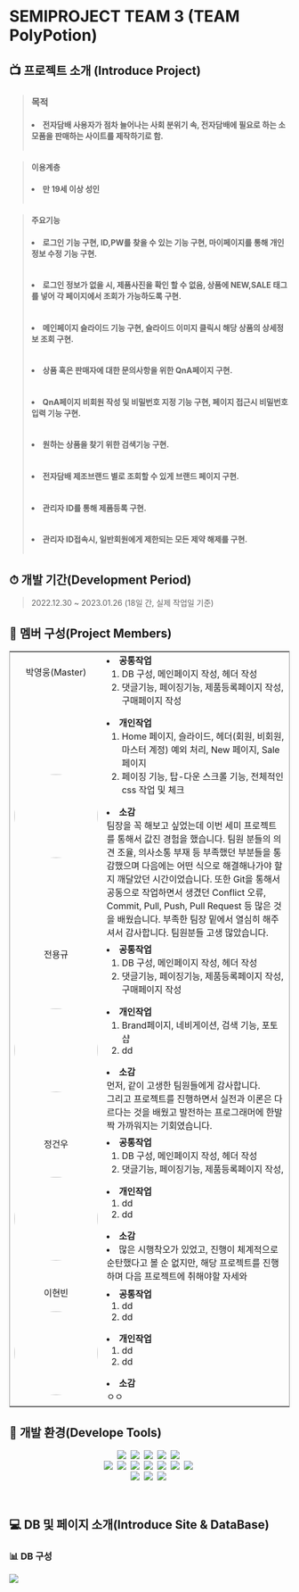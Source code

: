 # SEMIPROJECT TEAM 3 (TEAM PolyPotion)

## 📺 프로젝트 소개 (Introduce Project)
>### <strong>목적</strong>
>#### <li>전자담배 사용자가 점차 늘어나는 사회 분위기 속, 전자담배에 필요로 하는 소모품을 판매하는 사이트를 제작하기로 함.</li> <br>

><strong>이용계층</strong>
>#### <li>만 19세 이상 성인</li> <br>

><strong>주요기능</strong>
>#### <li>로그인 기능 구현, ID,PW를 찾을 수 있는 기능 구현, 마이페이지를 통해 개인정보 수정 기능 구현.</li><br>
>#### <li>로그인 정보가 없을 시, 제품사진을 확인 할 수 없음, 상품에 NEW,SALE 태그를 넣어 각 페이지에서 조회가 가능하도록 구현.</li><br>
>#### <li>메인페이지 슬라이드 기능 구현, 슬라이드 이미지 클릭시 해당 상품의 상세정보 조회 구현.</li><br>
>#### <li>상품 혹은 판매자에 대한 문의사항을 위한 QnA페이지 구현.</li><br>
>#### <li>QnA페이지 비회원 작성 및 비밀번호 지정 기능 구현, 페이지 접근시 비밀번호 입력 기능 구현.</li><br>
>#### <li>원하는 상품을 찾기 위한 검색기능 구현.</li><br>
>#### <li>전자담배 제조브랜드 별로 조회할 수 있게 브랜드 페이지 구현.</li><br>
>#### <li>관리자 ID를 통해 제품등록 구현.</li><br>
>#### <li>관리자 ID접속시, 일반회원에게 제한되는 모든 제약 해제를 구현.</li><br>

 

## ⏱ 개발 기간(Development Period)
>2022.12.30 ~ 2023.01.26 (18일 간, 실제 작업일 기준)


## 👬 멤버 구성(Project Members)

<table style="border: 1px solid #999">
        <tbody>
          <tr>
            <td align="center">박영웅(Master)</td>
            <td rowspan="2" width="600px">
              <li><strong>공통작업</strong>
                <ol start="1">
                  <li>DB 구성, 메인페이지 작성, 헤더 작성</li>
                  <li>댓글기능, 페이징기능, 제품등록페이지 작성, 구매페이지 작성</li>
                </ol>
              </li>
              <li><strong>개인작업</strong>
                <ol start="1">
                  <li>Home 페이지, 슬라이드, 헤더(회원, 비회원, 마스터 계정) 예외 처리, New 페이지, Sale 페이지</li>
                  <li>페이징 기능, 탑-다운 스크롤 기능, 전체적인 css 작업 및 체크</li>
                </ol>
              </li>
              <li><strong>소감</strong></li>
              팀장을 꼭 해보고 싶었는데 이번 세미 프로젝트를 통해서 값진 경험을 했습니다. 팀원 분들의 의견 조율, 의사소통 부재 등 부족했던 부분들을 통감했으며 다음에는 어떤 식으로 해결해나가야 할지 깨달았던 시간이었습니다. 또한 Git을 통해서 공동으로 작업하면서 생겼던 Conflict 오류, Commit, Pull, Push, Pull Request 등 많은 것을 배웠습니다. 부족한 팀장 밑에서 열심히 해주셔서 감사합니다. 팀원분들 고생 많았습니다.
            </td>
          </tr>
          <tr>
            <td><p style="text-align: center;"><img src="https://avatars.githubusercontent.com/u/114656782?v=4" style="border-radius: 100%; height: 150px; text-align: center;"></p></td>
          </tr>
          <tr>
            <td align="center">전용규</td>
            <td rowspan="2">
              <li><strong>공통작업</strong>
                <ol start="1">
                  <li>DB 구성, 메인페이지 작성, 헤더 작성</li>
                  <li>댓글기능, 페이징기능, 제품등록페이지 작성, 구매페이지 작성</li>
                </ol>
              </li>
              <li><strong>개인작업</strong>
                <ol start="1">
                  <li>Brand페이지, 네비게이션, 검색 기능, 포토샵</li>
                  <li>dd</li>
                </ol>
              </li>
              <li><strong>소감</strong></li>
              먼저, 같이 고생한 팀원들에게 감사합니다.<br>
              그리고 프로젝트를 진행하면서 실전과 이론은 다르다는 것을 배웠고 발전하는 프로그래머에 한발짝 가까워지는 기회였습니다.
            </td>
          </tr>
          <tr>
            <td><p style="text-align: center;"><img src="https://avatars.githubusercontent.com/u/63365132?v=4" style="border-radius: 100%; height: 150px; text-align: center;"></p></td>
          </tr>
          <tr>
            <td align="center">정건우</td>
            <td rowspan="2">
              <li><Strong>공통작업</Strong>
                <ol start="1">
                  <li>DB 구성, 메인페이지 작성, 헤더 작성</li>
                  <li>댓글기능, 페이징기능, 제품등록페이지 작성, </li>
                </ol>
              </li>
              <li><strong>개인작업</strong>
                <ol start="1">
                  <li>dd</li>
                  <li>dd</li>
                </ol>
              </li>
              <li><strong>소감</strong></li>
                <li>많은 시행착오가 있었고, 진행이 체계적으로 순탄했다고 볼 순 없지만, 해당 프로젝트를 진행하며 다음 프로젝트에 취해야할 자세와</li>
            </td>
          </tr>
          <tr>
            <td><p style="text-align: center;"><img src="https://avatars.githubusercontent.com/u/53090748?v=4" style="border-radius: 100%; height: 150px; text-align: center;"></p></td>
          </tr>
          <tr>
            <td align="center">이현빈</td>
            <td rowspan="2">
              <li><strong>공통작업</strong>
                <ol start="1">
                  <li>dd</li>
                  <li>dd</li>
                </ol>
              </li>
              <li><strong>개인작업</strong>
                <ol start="1">
                  <li>dd</li>
                  <li>dd</li>
                </ol>
              </li>
              <li><strong>소감</strong></li>
              ㅇㅇ
            </td>
          </tr>
          <tr>
            <td><p style="text-align: center;"><img src="https://avatars.githubusercontent.com/u/53090748?s=400&v=4" style="border-radius: 100%; height: 150px; text-align: center;"></p></td>
          </tr>
        </tbody>
    </table>

## 🧰 개발 환경(Develope Tools)
<p align="center">
   <img src="https://img.shields.io/badge/HTML5-E34F26?style=for-the-badge&logo=html5&logoColor=white"/></a>&nbsp
   <img src="https://img.shields.io/badge/CSS3-1572B6?style=for-the-badge&logo=css3&logoColor=white"/></a>&nbsp
   <img src="https://img.shields.io/badge/Bootstrap-7952B3?style=for-the-badge&logo=Bootstrap&logoColor=white"/></a>&nbsp
   <img src="https://img.shields.io/badge/JavaScript-F7DF1E?style=for-the-badge&logo=javascript&logoColor=black"/></a>&nbsp 
   <img src="https://img.shields.io/badge/Visual%20Studio%20Code-007ACC.svg?&style=for-the-badge&logo=Visual%20Studio%20Code&logoColor=white"/></a>&nbsp <br>
   <img src="https://img.shields.io/badge/Java-ED8B00?style=for-the-badge&logo=java&logoColor=white"/></a>&nbsp
   <img src="https://img.shields.io/badge/jQuery-0769AD?style=for-the-badge&logo=jQuery&logoColor=white"/></a>&nbsp
   <img src="https://img.shields.io/badge/Eclipse%20IDE-2C2255.svg?&style=for-the-badge&logo=Eclipse%20IDE&logoColor=white"/></a>&nbsp
   <img src="https://img.shields.io/badge/Oracle-F80000?style=for-the-badge&logo=Oracle&logoColor=white"/></a>&nbsp
   <img src="https://img.shields.io/badge/GIT-E44C30?style=for-the-badge&logo=git&logoColor=white"/></a>&nbsp
   <img src="https://img.shields.io/badge/Apache%20tomcat-F8DC75?style=for-the-badge&logo=Apache%20tomcat&logoColor=white"/></a>&nbsp
   <img src="https://img.shields.io/badge/Sourcetree-0052CC?style=for-the-badge&logo=Sourcetree&logoColor=white"/></a>&nbsp <br>
   <img src="https://img.shields.io/badge/Discord-5865F2?style=for-the-badge&logo=Discord&logoColor=white"/></a>&nbsp
   <img src="https://img.shields.io/badge/Kakaotalk-FFCD00?style=for-the-badge&logo=Kakaotalk&logoColor=white"/></a>&nbsp
   <img src="https://img.shields.io/badge/Adobe%20Photoshop-31A8FF?style=for-the-badge&logo=Adobe%20Photoshop&logoColor=white"/></a>&nbsp
<p><br>

## 💻 DB 및 페이지 소개(Introduce Site & DataBase)

### 📊 DB 구성
   <img src="https://s3.us-west-2.amazonaws.com/secure.notion-static.com/e14bc78b-793c-414f-a057-8facbc4693a2/DB_ERD.png?X-Amz-Algorithm=AWS4-HMAC-SHA256&X-Amz-Content-Sha256=UNSIGNED-PAYLOAD&X-Amz-Credential=AKIAT73L2G45EIPT3X45%2F20230126%2Fus-west-2%2Fs3%2Faws4_request&X-Amz-Date=20230126T123515Z&X-Amz-Expires=86400&X-Amz-Signature=cd884da24ff802536416f5b5bd846b5097d47399e71af7b4073cc89698db4a6d&X-Amz-SignedHeaders=host&response-content-disposition=filename%3D%22DB_ERD.png%22&x-id=GetObject"/>
